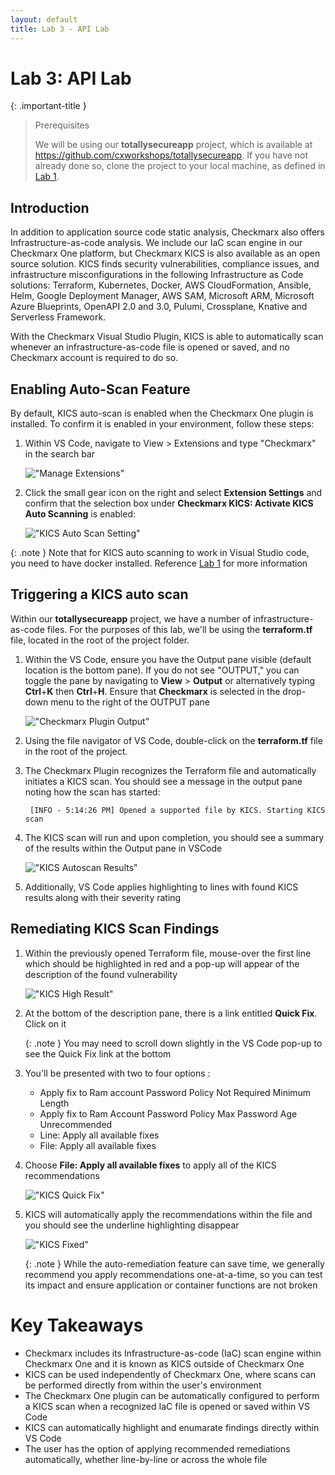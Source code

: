 ```yaml
---
layout: default
title: Lab 3 - API Lab
---
```


# Lab 3: API Lab

{: .important-title }
> Prerequisites
>
> We will be using our __totallysecureapp__ project, which is available at https://github.com/cxworkshops/totallysecureapp. If you have not already done so, clone the project to your local machine, as defined in [Lab 1](../lab1_setup/).

## Introduction

In addition to application source code static analysis, Checkmarx also offers Infrastructure-as-code analysis. We include our IaC scan engine in our Checkmarx One platform, but Checkmarx KICS is also available as an open source solution. KICS finds security vulnerabilities, compliance issues, and infrastructure misconfigurations in the following Infrastructure as Code solutions: Terraform, Kubernetes, Docker, AWS CloudFormation, Ansible, Helm, Google Deployment Manager, AWS SAM, Microsoft ARM, Microsoft Azure Blueprints, OpenAPI 2.0 and 3.0, Pulumi, Crossplane, Knative and Serverless Framework.

With the Checkmarx Visual Studio Plugin, KICS is able to automatically scan whenever an infrastructure-as-code file is opened or saved, and no Checkmarx account is required to do so.

## Enabling Auto-Scan Feature
By default, KICS auto-scan is enabled when the Checkmarx One plugin is installed.  To confirm it is enabled in your environment, follow these steps:

1. Within VS Code, navigate to View > Extensions and type "Checkmarx" in the search bar

    !["Manage Extensions"](./assets/images/manage_extensions.png "Manage Extensions")

2. Click the small gear icon on the right and select __Extension Settings__ and confirm that the selection box under __Checkmarx KICS: Activate KICS Auto Scanning__ is enabled:

    !["KICS Auto Scan Setting"](./assets/images/kics_autoscan_setting.png "KICS Auto Scan Setting")

{: .note }
Note that for KICS auto scanning to work in Visual Studio code, you need to have docker installed. Reference [Lab 1](../lab1_setup/) for more information

## Triggering a KICS auto scan

Within our __totallysecureapp__ project, we have a number of infrastructure-as-code files.  For the purposes of this lab, we'll be using the __terraform.tf__ file, located in the root of the project folder.

1. Within the VS Code, ensure you have the Output pane visible (default location is the bottom pane).  If you do not see "OUTPUT," you can toggle the pane by navigating to __View__ > __Output__ or alternatively typing __Ctrl__+__K__ then __Ctrl__+__H__. Ensure that __Checkmarx__ is selected in the drop-down menu to the right of the OUTPUT pane

    !["Checkmarx Plugin Output"](./assets/images/checkmarx_plugin_output.png "Checkmarx Plugin Output")

2. Using the file navigator of VS Code, double-click on the __terraform.tf__ file in the root of the project.

3. The Checkmarx Plugin recognizes the Terraform file and automatically initiates a KICS scan.  You should see a message in the output pane noting how the scan has started:

        [INFO - 5:14:26 PM] Opened a supported file by KICS. Starting KICS scan

4.  The KICS scan will run and upon completion, you should see a summary of the results within the Output pane in VSCode

    !["KICS Autoscan Results"](./assets/images/KICS_autoscan_result.png "KICS Autoscan Results")

5.  Additionally, VS Code applies highlighting to lines with found KICS results along with their severity rating


## Remediating KICS Scan Findings

1.  Within the previously opened Terraform file, mouse-over the first line which should be highlighted in red and a pop-up will appear of the description of the found vulnerability

    !["KICS High Result"](./assets/images/kics_result_1.png "KICS High Result")

2.  At the bottom of the description pane, there is a link entitled __Quick Fix__.  Click on it

    {: .note }
    You may need to scroll down slightly in the VS Code pop-up to see the Quick Fix link at the bottom

3. You'll be presented with two to four options :
    - Apply fix to Ram account Password Policy Not Required Minimum Length
    - Apply fix to Ram Account Password Policy Max Password Age Unrecommended
    - Line: Apply all available fixes
    - File: Apply all available fixes


4. Choose __File: Apply all available fixes__ to apply all of the KICS recommendations

    !["KICS Quick Fix"](./assets/images/quick_fix.png "KICS Quick Fix")

5. KICS will automatically apply the recommendations within the file and you should see the underline highlighting disappear

    !["KICS Fixed"](./assets/images/fixed.png "KICS Fixed")

    {: .note }
    While the auto-remediation feature can save time, we generally recommend you apply recommendations one-at-a-time, so you can test its impact and ensure application or container functions are not broken

# Key Takeaways
- Checkmarx includes its Infrastructure-as-code (IaC) scan engine within Checkmarx One and it is known as KICS outside of Checkmarx One
- KICS can be used independently of Checkmarx One, where scans can be performed directly from within the user's environment
- The Checkmarx One plugin can be automatically configured to perform a KICS scan when a recognized IaC file is opened or saved within VS Code
- KICS can automatically highlight and enumarate findings directly within VS Code
- The user has the option of applying recommended remediations automatically, whether line-by-line or across the whole file
